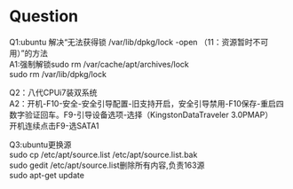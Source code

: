 # Question
Q1:ubuntu 解决“无法获得锁 /var/lib/dpkg/lock -open （11：资源暂时不可用）”的方法  
A1:强制解锁sudo rm /var/cache/apt/archives/lock  
          sudo rm /var/lib/dpkg/lock  
          
Q2：八代CPUi7装双系统  
A2：开机-F10-安全-安全引导配置-旧支持开启，安全引导禁用-F10保存-重启四数字验证回车。F9-引导设备选项-选择（KingstonDataTraveler 3.0PMAP）  
    开机连续点击F9-选SATA1
          
Q3:ubuntu更换源  
    sudo cp /etc/apt/source.list /etc/apt/source.list.bak  
    sudo gedit /etc/apt/source.list删除所有内容,负责163源  
    sudo apt-get update
        
